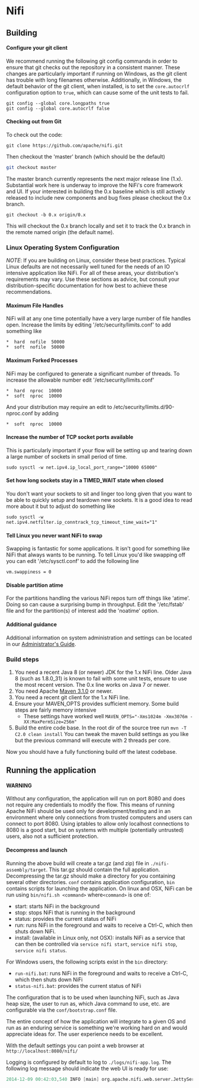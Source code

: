 # Nifi

## Building

#### Configure your git client

We recommend running the following git config commands in order to ensure that git checks out the repository in a consistent manner. These changes are particularly important if running on Windows, as the git client has trouble with long filenames otherwise. Additionally, in Windows, the default behavior of the git client, when installed, is to set the `core.autocrlf` configuration option to `true`, which can cause some of the unit tests to fail.

```
git config --global core.longpaths true
git config --global core.autocrlf false
```

#### Checking out from Git

To check out the code:

```shell
git clone https://github.com/apache/nifi.git
```

Then checkout the 'master' branch (which should be the default)

```sh
git checkout master
```

The master branch currently represents the next major release line (1.x). Substantial work here is underway to improve the NiFi's core framework and UI. If your interested in building the 0.x baseline which is still actively released to include new components and bug fixes please checkout the 0.x branch. 

```shell
git checkout -b 0.x origin/0.x
```

This will checkout the 0.x branch locally and set it to track the 0.x branch in the remote named origin (the default name). 

### Linux Operating System Configuration

*NOTE*: If you are building on Linux, consider these best practices. Typical Linux defaults are not necessarily well tuned for the needs of an IO intensive application like NiFi. For all of these areas, your distribution's requirements may vary. Use these sections as advice, but consult your distribution-specific documentation for how best to achieve these recommendations.

#### Maximum File Handles

NiFi will at any one time potentially have a very large number of file handles open. Increase the limits by editing '/etc/security/limits.conf' to add something like

```
*  hard  nofile  50000
*  soft  nofile  50000
```

#### Maximum Forked Processes

NiFi may be configured to generate a significant number of threads. To increase the allowable number edit '/etc/security/limits.conf'

```shell
*  hard  nproc  10000
*  soft  nproc  10000
```

And your distribution may require an edit to /etc/security/limits.d/90-nproc.conf by adding

```shell
*  soft  nproc  10000
```

#### Increase the number of TCP socket ports available

This is particularly important if your flow will be setting up and tearing down a large number of sockets in small period of time.

```shell
sudo sysctl -w net.ipv4.ip_local_port_range="10000 65000"
```

#### Set how long sockets stay in a TIMED_WAIT state when closed

You don't want your sockets to sit and linger too long given that you want to be able to quickly setup and teardown new sockets. It is a good idea to read more about it but to adjust do something like

```shell
sudo sysctl -w net.ipv4.netfilter.ip_conntrack_tcp_timeout_time_wait="1"
```

#### Tell Linux you never want NiFi to swap

Swapping is fantastic for some applications. It isn't good for something like NiFi that always wants to be running. To tell Linux you'd like swapping off you can edit '/etc/sysctl.conf' to add the following line

```shell
vm.swappiness = 0
```

#### Disable partition atime

For the partitions handling the various NiFi repos turn off things like 'atime'. Doing so can cause a surprising bump in throughput. Edit the '/etc/fstab' file and for the partition(s) of interest add the 'noatime' option.

#### Additional guidance

Additional information on system administration and settings can be located in our [Administrator's Guide](https://nifi.apache.org/docs/nifi-docs/html/administration-guide.html).

### Build steps

1. You need a recent Java 8 (or newer) JDK for the 1.x NiFi line. Older Java 8 (such as 1.8.0_31) is known to fail with some unit tests, ensure to use the most recent version. The 0.x line works on Java 7 or newer.
2. You need Apache [Maven 3.1.0](https://maven.apache.org/) or newer.
3. You need a recent git client for the 1.x NiFi line.
4. Ensure your MAVEN_OPTS provides sufficient memory. Some build steps are fairly memory intensive
   - These settings have worked well `MAVEN_OPTS="-Xms1024m -Xmx3076m -XX:MaxPermSize=256m"`
5. Build the entire code base. In the root dir of the source tree run `mvn -T C2.0 clean install` You can tweak the maven build settings as you like but the previous command will execute with 2 threads per core.

Now you should have a fully functioning build off the latest codebase.

## Running the application

#### **WARNING**

Without any configuration, the application will run on port 8080 and does not require any credentials to modify the flow. This means of running Apache NiFi should be used only for development/testing and in an environment where only connections from trusted computers and users can connect to port 8080. Using iptables to allow only localhost connections to 8080 is a good start, but on systems with multiple (potentially untrusted) users, also not a sufficient protection.

#### Decompress and launch

Running the above build will create a tar.gz (and zip) file in `./nifi-assembly/target`. This tar.gz should contain the full application. Decompressing the tar.gz should make a directory for you containing several other directories. `conf` contains application configuration, `bin` contains scripts for launching the application. On linux and OSX, NiFi can be run using `bin/nifi.sh <command>` where`<command>` is one of:

- start: starts NiFi in the background
- stop: stops NiFi that is running in the background
- status: provides the current status of NiFi
- run: runs NiFi in the foreground and waits to receive a Ctrl-C, which then shuts down NiFi.
- install: (available in Linux only, not OSX): installs NiFi as a service that can then be controlled via `service nifi start`, `service nifi stop`, `service nifi status`.

For Windows users, the following scripts exist in the `bin` directory:

- `run-nifi.bat`: runs NiFi in the foreground and waits to receive a Ctrl-C, which then shuts down NiFi
- `status-nifi.bat`: provides the current status of NiFi

The configuration that is to be used when launching NiFi, such as Java heap size, the user to run as, which Java command to use, etc. are configurable via the `conf/bootstrap.conf` file.

The entire concept of how the application will integrate to a given OS and run as an enduring service is something we're working hard on and would appreciate ideas for. The user experience needs to be excellent.

With the default settings you can point a web browser at `http://localhost:8080/nifi/`

Logging is configured by default to log to `./logs/nifi-app.log`. The following log message should indicate the web UI is ready for use:

```verilog
2014-12-09 00:42:03,540 INFO [main] org.apache.nifi.web.server.JettyServer NiFi has started. The UI is available at the following URLs:
```

